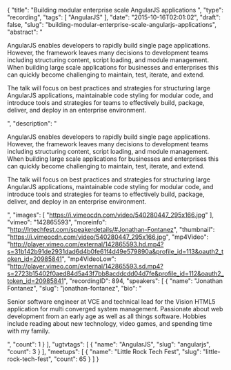 {
  "title": "Building modular enterprise scale AngularJS applications ",
  "type": "recording",
  "tags": [
    "AngularJS"
  ],
  "date": "2015-10-16T02:01:02",
  "draft": false,
  "slug": "building-modular-enterprise-scale-angularjs-applications",
  "abstract": "<p>AngularJS enables developers to rapidly build single page applications. However, the framework leaves many decisions to development teams including structuring content, script loading, and module management. When building large scale applications for businesses and enterprises this can quickly become challenging to maintain, test, iterate, and extend.&nbsp;</p><p>The talk will focus on best practices and strategies for structuring large AngularJS applications, maintainable code styling for modular code, and introduce tools and strategies for teams to effectively build, package, deliver, and deploy in an enterprise environment.</p>",
  "description": "<p>AngularJS enables developers to rapidly build single page applications. However, the framework leaves many decisions to development teams including structuring content, script loading, and module management. When building large scale applications for businesses and enterprises this can quickly become challenging to maintain, test, iterate, and extend.&nbsp;</p><p>The talk will focus on best practices and strategies for structuring large AngularJS applications, maintainable code styling for modular code, and introduce tools and strategies for teams to effectively build, package, deliver, and deploy in an enterprise environment.</p>",
  "images": [
    "https://i.vimeocdn.com/video/540280447_295x166.jpg"
  ],
  "vimeo": "142865593",
  "moreinfo": "http://lrtechfest.com/speakerdetails/#Jonathan-Fontanez",
  "thumbnail": "https://i.vimeocdn.com/video/540280447_295x166.jpg",
  "mp4Video": "http://player.vimeo.com/external/142865593.hd.mp4?s=31b142b91de2931dad6d4b0fe61f4d49e579890a&profile_id=113&oauth2_token_id=20985841",
  "mp4VideoLow": "http://player.vimeo.com/external/142865593.sd.mp4?s=2723b15402f0aed84d5a43f7bb8acddcdd04d7fe&profile_id=112&oauth2_token_id=20985841",
  "recordingID": 894,
  "speakers": [
    {
      "name": "Jonathan Fontanez",
      "slug": "jonathan-fontanez",
      "bio": "<p>Senior software engineer at VCE and technical lead for the Vision HTML5 application for multi converged system management. Passionate about web development from an early age as well as all things software. Hobbies include reading about new technology, video games, and spending time with my family.</p>",
      "count": 1
    }
  ],
  "ugtvtags": [
    {
      "name": "AngularJS",
      "slug": "angularjs",
      "count": 3
    }
  ],
  "meetups": [
    {
      "name": "Little Rock Tech Fest",
      "slug": "little-rock-tech-fest",
      "count": 65
    }
  ]
}